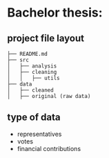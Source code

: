 # Bachelor thesis:

## project file layout
```
├── README.md
├── src
│   ├── analysis
│   ├── cleaning
│   │   ├── utils  
├── data
│   ├── cleaned
│   ├── original (raw data)

```
## type of data
- representatives
- votes
- financial contributions